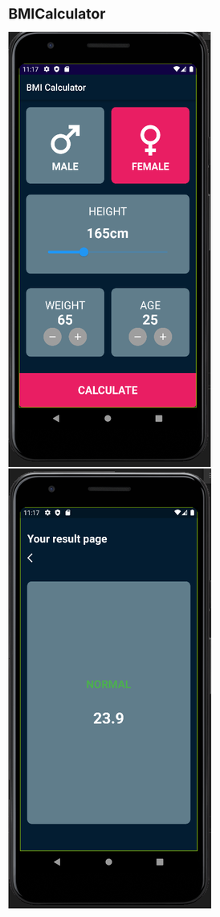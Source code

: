 # BMICalculator
![BMI_App_image_1](https://github.com/Surayya-code/BMICalculator/blob/main/bmi_calculator/assets/images/BMI_1.PNG)
![BMI_APP_image_2](https://github.com/Surayya-code/BMICalculator/blob/main/bmi_calculator/assets/images/BMI_2.PNG)

